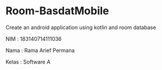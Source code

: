 # Room-BasdatMobile
Create an android application using kotlin and room database

NIM   : 183140714111036

Nama  : Rama Arief Permana

Kelas : Software A

